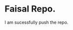 # Faisal Repo.
<!-- Hello World repository for Git tutorial
This is an example repository for the Git tutoial on https://www.w3schools.com

This repository is built step by step in the tutorial. -->
I am sucessfully push the repo.
